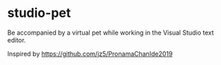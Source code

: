 # studio-pet
Be accompanied by a virtual pet while working in the Visual Studio text editor.

Inspired by https://github.com/jz5/PronamaChanIde2019

